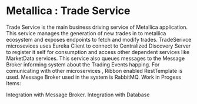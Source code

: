 # Metallica : Trade Service

Trade Service is the main business driving service of Metallica application. This service manages the generation of new trades in to metallica ecosystem and exposes
endpoints to fetch and modify trades.
TradeSerivce microsevices uses Eureka Client to connect to Centralized Discovery Server to register it self for consumption and access other dependent services
like MarketData services.
This service also queues messages to the Message Broker informing system about the Trading Events happing.
For comunicating with other microservices , Ribbon enabled RestTemplate is used.
Message Broker used in the system is RabbitMQ.
Work in Progess Items:

Integration with Message Broker.
Integration with Database
